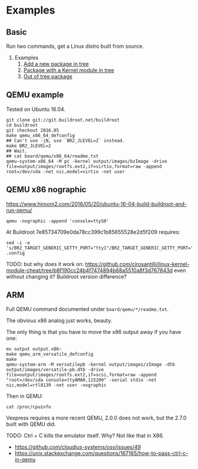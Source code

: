 # Examples

## Basic

Run two commands, get a Linux distro built from source.

1.  Examples
    1. [Add a new package in tree](https://github.com/cirosantilli/buildroot/tree/in-tree-package-2016.05)
    1. [Package with a Kernel module in tree](https://github.com/cirosantilli/buildroot/tree/kernel-module-2016.05)
    1. [Out of tree package](https://github.com/cirosantilli/buildroot/tree/out-of-tree-2016.05)


## QEMU example

Tested on Ubuntu 16.04.

    git clone git://git.buildroot.net/buildroot
    cd buildroot
    git checkout 2016.05
    make qemu_x86_64_defconfig
    ## Can't use -jN, use `BR2_JLEVEL=2` instead.
    make BR2_JLEVEL=2
    ## Wait.
    ## cat board/qemu/x86_64/readme.txt
    qemu-system-x86_64 -M pc -kernel output/images/bzImage -drive file=output/images/rootfs.ext2,if=virtio,format=raw -append root=/dev/vda -net nic,model=virtio -net user

## QEMU x86 nographic

https://www.hiroom2.com/2016/05/20/ubuntu-16-04-build-buildroot-and-run-qemu/

`qemu -nographic -append 'console=ttyS0'`

At Buildroot 7e85734709e0da78cc399c1b85655528e2d5f209 requires:

    sed -i -e 's/BR2_TARGET_GENERIC_GETTY_PORT="tty1"/BR2_TARGET_GENERIC_GETTY_PORT="ttyS0"/g' .config

TODO: but why does it work on: https://github.com/cirosantilli/linux-kernel-module-cheat/tree/b8f190cc24b4f7474894b68a5510a8f3d767843d even without changing it? Buildroot version difference?

## ARM

Full QEMU command documented under `board/qemu/*/readme.txt`.

The obvious x86 analog just works, beauty.

The only thing is that you have to move the x86 output away if you have one:

    mv output output.x86~
    make qemu_arm_versatile_defconfig
    make
    qemu-system-arm -M versatilepb -kernel output/images/zImage -dtb output/images/versatile-pb.dtb -drive file=output/images/rootfs.ext2,if=scsi,format=raw -append "root=/dev/sda console=ttyAMA0,115200" -serial stdio -net nic,model=rtl8139 -net user -nographic

Then in QEMU:

    cat /proc/cpuinfo

Vexpress requires a more recent QEMU, 2.0.0 does not work, but the 2.7.0 built with QEMU did.

TODO: Ctrl + C kills the emulator itself. Why? Not like that in X86.

- <https://github.com/cloudius-systems/osv/issues/49>
- <https://unix.stackexchange.com/questions/167165/how-to-pass-ctrl-c-in-qemu>

    
